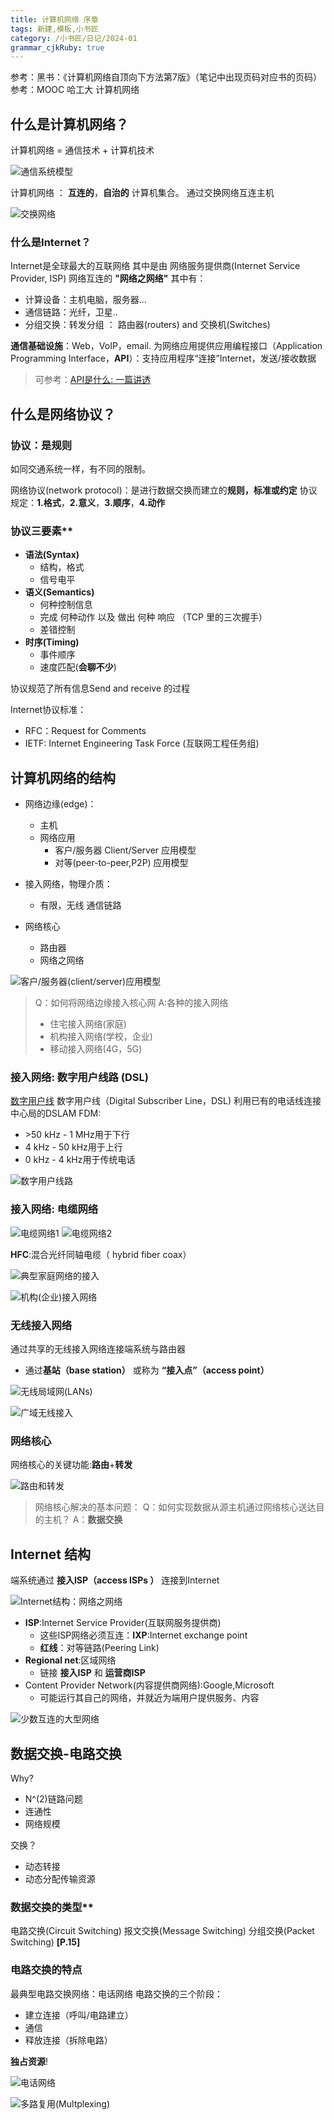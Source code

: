 ```yaml
---
title: 计算机网络 序章
tags: 新建,模板,小书匠
category: /小书匠/日记/2024-01
grammar_cjkRuby: true
---
```

参考：黑书：《计算机网络自顶向下方法第7版》（笔记中出现页码对应书的页码）
参考：MOOC 哈工大 计算机网络
## 什么是计算机网络？
计算机网络 = 通信技术 + 计算机技术

![通信系统模型](./images/1704870244911.png)

计算机网络 ： **互连的**，**自治的** 计算机集合。
通过交换网络互连主机

![交换网络](./images/1704870317818.png)
### 什么是Internet？
Internet是全球最大的互联网络
其中是由 网络服务提供商(Internet Service Provider, ISP) 网络互连的 **"网络之网络"**
其中有：
- 计算设备：主机电脑，服务器...
- 通信链路：光纤，卫星..
- 分组交换：转发分组 ： 路由器(routers) and 交换机(Switches)

**通信基础设施**：Web，VoIP，email.
为网络应用提供应用编程接口（Application Programming Interface，**API**）：支持应用程序“连接”Internet，发送/接收数据
>可参考：[API是什么: 一篇讲透](https://zhuanlan.zhihu.com/p/347125981)

## 什么是网络协议？
### 协议：是规则
如同交通系统一样，有不同的限制。

网络协议(network protocol)：是进行数据交换而建立的**规则，标准或约定**
协议规定：**1.格式**，**2.意义**，**3.顺序**，**4.动作**

### 协议三要素**
- **语法(Syntax)**
	- 结构，格式
	- 信号电平
- **语义(Semantics)**
	- 何种控制信息
	- 完成 何种动作 以及 做出 何种 响应 （TCP 里的三次握手）
	- 差错控制
- **时序(Timing)**
	- 事件顺序
	- 速度匹配(**会聊不少**)

协议规范了所有信息Send and receive 的过程

Internet协议标准：
- RFC：Request for Comments
- IETF: Internet Engineering Task Force (互联网工程任务组)

## 计算机网络的结构

- 网络边缘(edge)：
	- 主机
	- 网络应用
		- 客户/服务器 Client/Server 应用模型
		- 对等(peer-to-peer,P2P) 应用模型
	  
- 接入网络，物理介质：
	- 有限，无线 通信链路
- 网络核心 
	- 路由器
	- 网络之网络

![客户/服务器(client/server)应用模型](./images/1704872520867.png)
> Q：如何将网络边缘接入核心网
> A:各种的接入网络
> - 住宅接入网络(家庭)
> - 机构接入网络(学校，企业)
> - 移动接入网络(4G，5G)

### 接入网络: 数字用户线路 (DSL)
[数字用户线](https://blog.csdn.net/weixin_40408952/article/details/115187161)
数字用户线（Digital Subscriber Line，DSL)
利用已有的电话线连接中心局的DSLAM
 FDM: 
 - \>50 kHz - 1 MHz用于下行
 - 4 kHz - 50 kHz用于上行
 - 0 kHz - 4 kHz用于传统电话

![数字用户线路](./images/1704892156769.png)
### 接入网络: 电缆网络

![电缆网络1](./images/1704892179820.png)
![电缆网络2](./images/1704892199330.png)

**HFC**:混合光纤同轴电缆（ hybrid fiber coax）

![典型家庭网络的接入](./images/1704892285603.png)

![机构(企业)接入网络](./images/1704892302956.png)
### 无线接入网络
通过共享的无线接入网络连接端系统与路由器
- 通过**基站（base station）** 或称为 **“接入点”（access point）**

![无线局域网(LANs)](./images/1704892388363.png)

![广域无线接入](./images/1704892402570.png)
### 网络核心
网络核心的关键功能:**路由**+**转发**

![路由和转发](./images/1704892477543.png)

>网络核心解决的基本问题：
>Q：如何实现数据从源主机通过网络核心送达目的主机？
>A：**数据交换**

## Internet 结构
端系统通过 **接入ISP（access ISPs ）** 连接到Internet

![Internet结构：网络之网络](./images/1704893066819.png)
- **ISP**:Internet Service Provider(互联网服务提供商)
	- 这些ISP网络必须互连：**IXP**:Internet exchange point
	- **红线**：对等链路(Peering Link)
- **Regional net**:区域网络
	-  链接 **接入ISP** 和 **运营商ISP**
- Content Provider Network(内容提供商网络):Google,Microsoft
	- 可能运行其自己的网络，并就近为端用户提供服务、内容

![少数互连的大型网络](./images/1704893519331.png)
## 数据交换-电路交换
Why?
- N^(2)链路问题
- 连通性
- 网络规模

交换？
- 动态转接
- 动态分配传输资源

### 数据交换的类型**
电路交换(Circuit Switching)
报文交换(Message Switching)
分组交换(Packet Switching)  **[P.15]**

### 电路交换的特点 
最典型电路交换网络：电话网络
电路交换的三个阶段：
- 建立连接（呼叫/电路建立）
- 通信
- 释放连接（拆除电路）

**独占资源**!

![电话网络](./images/1704894251549.png)

![多路复用(Multplexing)](./images/1704894269258.png)
